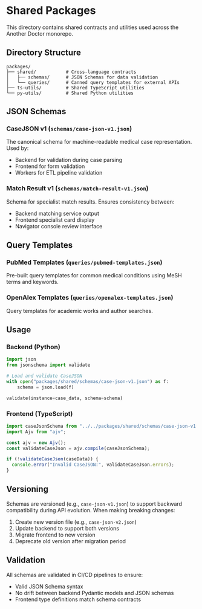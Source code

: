 # Shared Packages

This directory contains shared contracts and utilities used across the Another Doctor monorepo.

## Directory Structure

```
packages/
├── shared/           # Cross-language contracts
│   ├── schemas/      # JSON Schemas for data validation
│   └── queries/      # Canned query templates for external APIs
├── ts-utils/         # Shared TypeScript utilities
└── py-utils/         # Shared Python utilities
```

## JSON Schemas

### CaseJSON v1 (`schemas/case-json-v1.json`)

The canonical schema for machine-readable medical case representation. Used by:
- Backend for validation during case parsing
- Frontend for form validation
- Workers for ETL pipeline validation

### Match Result v1 (`schemas/match-result-v1.json`)

Schema for specialist match results. Ensures consistency between:
- Backend matching service output
- Frontend specialist card display
- Navigator console review interface

## Query Templates

### PubMed Templates (`queries/pubmed-templates.json`)

Pre-built query templates for common medical conditions using MeSH terms and keywords.

### OpenAlex Templates (`queries/openalex-templates.json`)

Query templates for academic works and author searches.

## Usage

### Backend (Python)
```python
import json
from jsonschema import validate

# Load and validate CaseJSON
with open("packages/shared/schemas/case-json-v1.json") as f:
    schema = json.load(f)

validate(instance=case_data, schema=schema)
```

### Frontend (TypeScript)
```typescript
import caseJsonSchema from "../../packages/shared/schemas/case-json-v1.json";
import Ajv from "ajv";

const ajv = new Ajv();
const validateCaseJson = ajv.compile(caseJsonSchema);

if (!validateCaseJson(caseData)) {
  console.error("Invalid CaseJSON:", validateCaseJson.errors);
}
```

## Versioning

Schemas are versioned (e.g., `case-json-v1.json`) to support backward compatibility during API evolution. When making breaking changes:

1. Create new version file (e.g., `case-json-v2.json`)
2. Update backend to support both versions
3. Migrate frontend to new version
4. Deprecate old version after migration period

## Validation

All schemas are validated in CI/CD pipelines to ensure:
- Valid JSON Schema syntax
- No drift between backend Pydantic models and JSON schemas
- Frontend type definitions match schema contracts